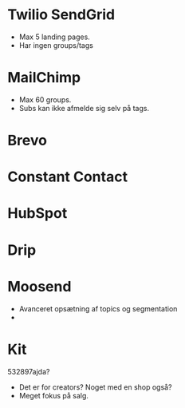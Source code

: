 
# Twilio SendGrid
- Max 5 landing pages.
- Har ingen groups/tags

# MailChimp
- Max 60 groups.
- Subs kan ikke afmelde sig selv på tags.

# Brevo


# Constant Contact

# HubSpot

# Drip

# Moosend
- Avanceret opsætning af topics og segmentation
- 


# Kit
532897ajda?
- Det er for creators? Noget med en shop også?
- Meget fokus på salg.
